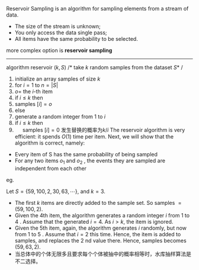 Reservoir Sampling is an algorithm for sampling elements from a stream of data.

- The size of the stream is unknown;
- You only access the data single pass;
- All items have the same probability to be selected.

more complex option is **reservoir sampling**

-------------------
algorithm reservoir $(k, S)$
$/ *$ take $k$ random samples from the dataset $S *$ /
1. initialize an array samples of size $k$
2. for $i=1$ to $n=|S|$
3. $o=$ the $i$-th item
4. if $i \leq k$ then
5. samples $[i]=o$
6. else
7. generate a random integer from 1 to $i$
8. if $i \leq k$ then
9. $\quad$ samples $[i]=0$
    发生替换的概率为$k/i$
The reservoir algorithm is very efficient: it spends $O(1)$ time per item. Next, we will show that the algorithm is correct, namely:

- Every item of S has the same probability of being sampled
- For any two items $o_{1}$ and $o_{2}$ , the events they are sampled are independent from each other

eg.

Let $S=\{59,100,2,30,63, \cdots\}$, and $k=3$.
- The first $k$ items are directly added to the sample set. So samples $=(59,100,2)$.
- Given the 4th item, the algorithm generates a random integer $i$ from 1 to 4 . Assume that the generated $i=4$. As $i>k$, the item is ignored.
- Given the 5th item, again, the algorithm generates $i$ randomly, but now from 1 to 5 . Assume that $i=2$ this time. Hence, the item is added to samples, and replaces the 2 nd value there. Hence, samples becomes $(59,63,2)$.
- 当总体中的个体无限多且要求每个个体被抽中的概率相等时，水库抽样算法是不二选择。